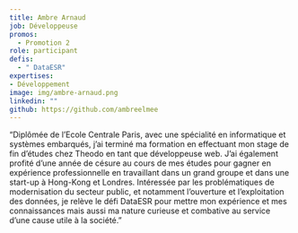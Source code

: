 ```yaml
---
title: Ambre Arnaud
job: Développeuse
promos:
  - Promotion 2
role: participant
defis:
  - " DataESR"
expertises:
- Développement
image: img/ambre-arnaud.png
linkedin: ""
github: https://github.com/ambreelmee
---
```


“Diplômée de l’Ecole Centrale Paris, avec une spécialité en informatique et systèmes embarqués, j’ai terminé ma formation en effectuant mon stage de fin d’études chez Theodo en tant que développeuse web. J’ai également profité d’une année de césure au cours de mes études pour gagner en expérience professionnelle en travaillant dans un grand groupe et dans une start-up à Hong-Kong et Londres. Intéressée par les problématiques de modernisation du secteur public, et notamment l’ouverture et l’exploitation des données, je relève le défi DataESR pour mettre mon expérience et mes connaissances mais aussi ma nature curieuse et combative au service d’une cause utile à la société.”
